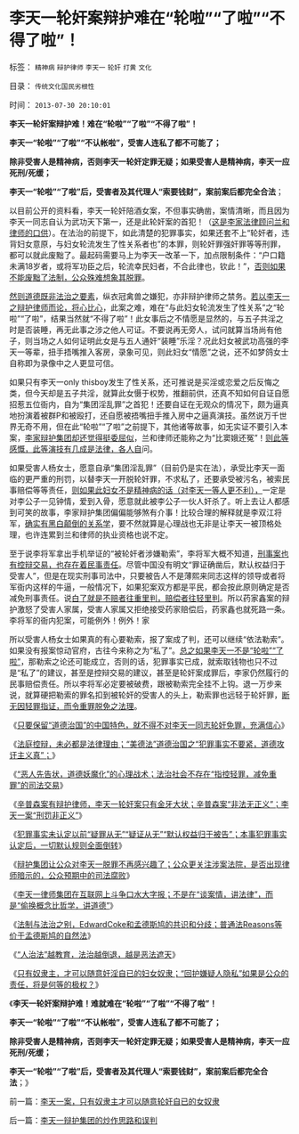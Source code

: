 # 李天一轮奸案辩护难在“轮啦”“了啦”“不得了啦”！

标签： `精神病` `辩护律师` `李天一` `轮奸` `打黄` `文化` 

目录： `传统文化国民劣根性`

时间： `2013-07-30 20:10:01`

**李天一轮奸案辩护难！难在“轮啦”“了啦”“不得了啦”！**

**李天一“轮啦”“了啦”“不认帐啦”，受害人连私了都不可能了；**

**除非受害人是精神病，否则李天一轮奸定罪无疑；如果受害人是精神病，李天一应死刑/死缓；**

**李天一“轮啦”“了啦”后，受害者及其代理人“索要钱财”，案前案后都完全合法**；

以目前公开的资料看，李天一轮奸陪酒女案，不但事实确凿，案情清晰，而且因为李天一同志自认为武功天下第一，还是此轮奸案的首犯！（[这是李家法律顾问兰和律师的口供](../../../2013/7/28/李天一律师不是辩护，是“偷换概念比哲学，讲道德”打口水仗.md)）。在法治的前提下，如此清楚的犯罪事实，如果还套不上“轮奸者，违背妇女意原，与妇女轮流发生了性关系者也”的本罪，则轮奸罪强奸罪等等刑罪，都可以就此废黜了。最起码需要马上为李天一改革一下，加点限制条件：“户口籍未满18岁者，或将军功臣之后，轮流幸民妇者，不合此律也，钦此！”，[否则如果不能废黜了法制，公众殊难想象其脱罪](../../../2013/7/29/法制与法治，EdwardCoke和孟德斯鸠的共识和分歧；.md)。

[然则道德既非法治之要素](../../../2013/7/25/《竞选州长》预测李天一轮奸案的连续剧和大结局.md)，纵衣冠禽兽之嫌犯，亦非辩护律师之禁务。[若以李天一之辩护律师而论，将心比心](../../../2013/7/28/“李天一脱罪自信”等于暗示“法院将高度腐败”“将军又搞定了”.md)，此案之难，难在“与此妇女轮流发生了性关系”之“轮啦”“了啦”，结果当然就“不得了啦”！此女事后之不情愿是显然的，与五子共淫之时是否装睡，再无此事之涉之他人可证。不要说再无旁人，试问就算当场尚有他子，则当场之人如何证明此女是与五人通奸“装睡”乐淫？况此妇女被武功高强的李天一等辈，扭手捂嘴推入客房，录象可见，则此妇女“情愿”之说，还不如梦鸽女士自称即为录像中之人更显可信。

如果只有李天一only thisboy发生了性关系，还可推说是买淫或恋爱之后反悔之类，但今天却是五子共淫，就算此女慑于权势，推翻前供，还真不知如何自证自愿招惹五位衙内，自为“集团淫乱罪”之首犯！还要自证在无观众的情况下，颇为逼真地扮演着被群P和被殴打，还自愿被捂嘴扭手推入房中之逼真演技。虽然说万千世界无奇不用，但在此“轮啦”“了啦”之前提下，其他诸等故事，如无实证不要引入本案，[李家辩护集团却还觉得挺委屈似](../../../2013/7/26/辛普森案有辩护律师，李天一轮奸案的金牙大状.md)，兰和律师还能称之为“比窦娥还冤”！[则此等感慨，此等演技有几成是法律，各人自](../../../2013/7/26/李天一辩护集团法律常识缺失或避而不谈法律.md)问。

如果受害人杨女士，愿意自承“集团淫乱罪”（目前仍是实在法），承受比李天一面临的更严重的刑罚，以替李天一开脱轮奸罪，不求私了，还要承受被污名，被索民事赔偿等等责任，[则如果此妇女不是精神病的话（对李天一等人更不利），](../../../2013/7/9/精神病是民主进程的火力侦察.md)一定是对李公子一见钟情，爱到入骨，愿意就此被李公子一伙人奸杀了。听上去让人都感到可笑的故事，李家辩护集团偏偏能够煞有介事！比较合理的解释就是李双江将军，[确实有黑白颠倒的关系学](../../../2013/7/25/李天一律师正在创造“轮奸贱人有功无罪”的特色里程碑.md)，要不然就算是心理战也无非是让李天一被顶格处理，也许连累到兰和律师的执业资格也说不定。

至于说李将军拿出手机举证的“被轮奸者涉嫌勒索”，李将军大概不知道，[刑事案也有控辩交易，也存在着民事责任](../../../2012/5/5/恶法总是大多数，循例辩护，集体诉讼，控辩交易，法家暴政.md)。尽管中国没有明文“罪证确凿后，默认权益归于受害人”，但是在现实刑事司法中，只要被告人不是薄熙来同志这样的领导或者将军衙内这样的牛逼，一般情况下，如果犯案双方都是平民，都会按此原则确定是否减免刑事责任。说[白了就是不赔者往重里判，赔偿者往轻里判](../../../2013/7/6/法官自由裁量权不包含“减免刑事责任”，被轮奸的受害人的人权.md)。所以药家鑫案的辩护激怒了受害人家属，受害人家属又拒绝接受药家赔偿后，药家鑫也就死路一条。李将军的衙内犯案，可能例外！例外！家

所以受害人杨女士如果真的有心要勒索，报了案成了判，还可以继续“依法勒索”。如果没有报案惊动官府，古往今来称之为“私了”。[总之如果李天一不是“轮啦”“了啦”](../../../2013/7/16/中国文化“阴险，含蓄，朋党”劣根性和李天一轮奸案.md)，那勒索之论还可能成立，否则的话，犯罪事实已成，就索取钱物也只不过是“私了”的建议，甚至是控辩交易的建议，甚至是轮奸案成罪后，李家仍然履行的民事赔偿责任。所以李将军必定要被破费，跟被勒索完全挂不上钩。退一万步来说，就算硬把勒索的罪名扣到被轮奸的受害人的头上，勒索罪也远轻于轮奸罪，[断无因轻罪指证，而令重罪脱免之法理](../../../2013/7/26/李庄被薄熙来抓嫖，被轮奸的幼女熟女都变成妓女.md)。

《[只要保留“道德治国”的中国特色，就不得不对李天一同志轮奸免罪，充满信心](../../../2013/7/25/李天一律师正在创造“轮奸贱人有功无罪”的特色里程碑.md)》

《[法庭控辩，未必都是法律理由；“美德法”道德治国之“犯罪事实不要紧，道德攻讦主义真”；](../../../2013/7/25/《竞选州长》预测李天一轮奸案的连续剧和大结局.md)》

《[“恶人先告状，道德妖魔化”的心理战术；法治社会不存在“指控轻罪，减免重罪”的司法交易](../../../2013/7/26/李庄被薄熙来抓嫖，被轮奸的幼女熟女都变成妓女.md)》

《[辛普森案有辩护律师，李天一轮奸案只有金牙大状；辛普森案“非法无正义”；李天一案“刑罚非正义”](../../../2013/7/26/辛普森案有辩护律师，李天一轮奸案的金牙大状.md)》

《[犯罪事实未认定以前“疑罪从无”“疑证从无”“默认权益归于被告”；本事犯罪事实认定后，一切默认规则全面倒转](../../../2013/7/26/李天一辩护集团法律常识缺失或避而不谈法律.md)》

《[辩护集团让公众对李天一脱罪不再感兴趣了；公众更关注涉案法院，是否出现律师暗示的，公众预期中的司法腐败](../../../2013/7/28/“李天一脱罪自信”等于暗示“法院将高度腐败”“将军又搞定了”.md)》

《[李天一律师集团在互联网上斗争口水大字报；不是在“谈案情，讲法律”，而是“偷换概念比哲学，讲道德”](../../../2013/7/28/李天一律师不是辩护，是“偷换概念比哲学，讲道德”打口水仗.md)》

《[法制与法治之别，EdwardCoke和孟德斯鸠的共识和分歧；普通法Reasons等价于孟德斯鸠的自然法](../../../2013/7/29/法制与法治，EdwardCoke和孟德斯鸠的共识和分歧；.md)》

《[“人治法”越教育，法治越倒退，越是恶法遮天](../../../2013/7/29/辛普森案，李庄案和李天一案的人治，法治和法制.md)》

《[只有奴隶主，才可以随意奸淫自已的妇女奴隶；“回护嫌疑人隐私”如果是公众的责任，将是何等的极权？](../../../2013/7/30/李天一案，只有奴隶主才可以随意轮奸自已的女奴隶.md)》

《**李天一轮奸案辩护难！难就难在“轮啦”“了啦”“不得了啦”！**

**李天一“轮啦”“了啦”“不认帐啦”，受害人连私了都不可能了；**

**除非受害人是精神病，否则李天一轮奸定罪无疑；如果受害人是精神病，李天一应死刑/死缓；**

**李天一“轮啦”“了啦”后，受害者及其代理人“索要钱财”，案前案后都完全合法**；》



前一篇：[李天一案，只有奴隶主才可以随意轮奸自已的女奴隶](../../../2013/7/30/李天一案，只有奴隶主才可以随意轮奸自已的女奴隶.md)

后一篇：[李天一辩护集团的炒作思路和误判](../../../2013/7/30/李天一辩护集团的炒作思路和误判.md)